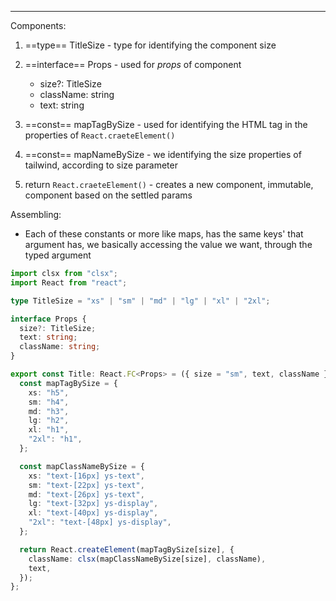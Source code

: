 ***
Components: 
1. ==type== TitleSize - type for identifying the component size
2. ==interface== Props - used for *props* of component 
	- size?: TitleSize 
	- className: string 
	- text: string 
3. ==const== mapTagBySize - used for identifying the HTML tag in the properties of `React.craeteElement()` 
4. ==const== mapNameBySize - we identifying the size properties of tailwind, according to size parameter 

5. return `React.craeteElement()` - creates a new component, immutable, component based on the settled params 

Assembling:
- Each of these constants or more like maps, has the same keys' that argument has, we basically accessing the value we want, through the typed argument 
```ts
import clsx from "clsx";
import React from "react";

type TitleSize = "xs" | "sm" | "md" | "lg" | "xl" | "2xl";

interface Props {
  size?: TitleSize;
  text: string;
  className: string;
}

export const Title: React.FC<Props> = ({ size = "sm", text, className }) => {
  const mapTagBySize = {
    xs: "h5",
    sm: "h4",
    md: "h3",
    lg: "h2",
    xl: "h1",
    "2xl": "h1",
  };

  const mapClassNameBySize = {
    xs: "text-[16px] ys-text",
    sm: "text-[22px] ys-text",
    md: "text-[26px] ys-text",
    lg: "text-[32px] ys-display",
    xl: "text-[40px] ys-display",
    "2xl": "text-[48px] ys-display",
  };

  return React.createElement(mapTagBySize[size], {
    className: clsx(mapClassNameBySize[size], className),
    text,
  });
};

```